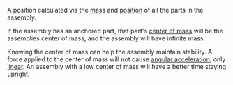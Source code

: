 A position calculated via the [mass](https://developer.roblox.com/en-us/api-reference/property/BasePart/Mass) and [position](https://developer.roblox.com/en-us/api-reference/property/BasePart/Position) of all the parts in the assembly.

If the assembly has an anchored part, that part's [center of mass](https://developer.roblox.com/en-us/api-reference/property/BasePart/AssemblyCenterOfMass) will be the assemblies center of mass, and the assembly will have infinite mass.

Knowing the center of mass can help the assembly maintain stability. A force applied to the center of mass will not cause [angular acceleration](https://developer.roblox.com/en-us/api-reference/property/BasePart/AssemblyAngularVelocity), only [linear](https://developer.roblox.com/en-us/api-reference/property/BasePart/AssemblyLinearVelocity). An assembly with a low center of mass will have a better time staying upright.